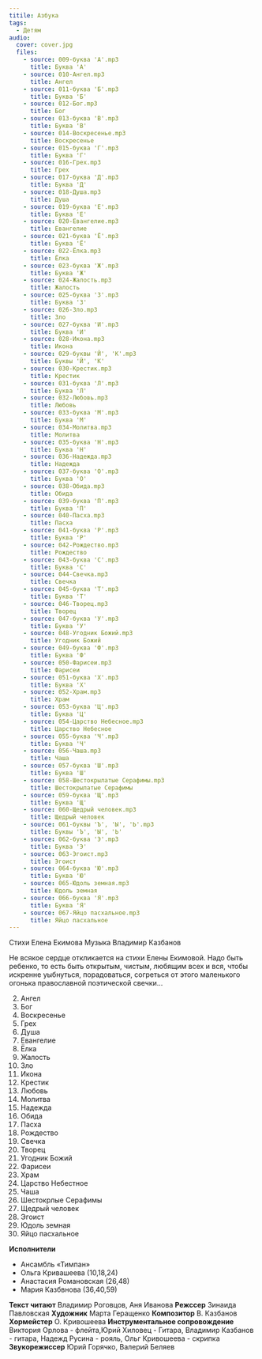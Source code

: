 ```yaml
---
titile: Азбука
tags:
  - Детям
audio:
  cover: cover.jpg
  files:
    - source: 009-буква 'А'.mp3
      title: Буква 'А'
    - source: 010-Ангел.mp3
      title: Ангел
    - source: 011-буква 'Б'.mp3
      title: Буква 'Б'
    - source: 012-Бог.mp3
      title: Бог
    - source: 013-буква 'В'.mp3
      title: Буква 'В'
    - source: 014-Воскресенье.mp3
      title: Воскресенье
    - source: 015-буква 'Г'.mp3
      title: Буква 'Г'
    - source: 016-Грех.mp3
      title: Грех
    - source: 017-буква 'Д'.mp3
      title: Буква 'Д'
    - source: 018-Душа.mp3
      title: Душа
    - source: 019-буква 'Е'.mp3
      title: Буква 'Е'
    - source: 020-Евангелие.mp3
      title: Евангелие
    - source: 021-буква 'Ё'.mp3
      title: Буква 'Ё'
    - source: 022-Ёлка.mp3
      title: Ёлка
    - source: 023-буква 'Ж'.mp3
      title: Буква 'Ж'
    - source: 024-Жалость.mp3
      title: Жалость
    - source: 025-буква 'З'.mp3
      title: Буква 'З'
    - source: 026-Зло.mp3
      title: Зло
    - source: 027-буква 'И'.mp3
      title: Буква 'И'
    - source: 028-Икона.mp3
      title: Икона
    - source: 029-буквы 'Й', 'К'.mp3
      title: Буквы 'Й', 'К'
    - source: 030-Крестик.mp3
      title: Крестик
    - source: 031-буква 'Л'.mp3
      title: Буква 'Л'
    - source: 032-Любовь.mp3
      title: Любовь
    - source: 033-буква 'М'.mp3
      title: Буква 'М'
    - source: 034-Молитва.mp3
      title: Молитва
    - source: 035-буква 'Н'.mp3
      title: Буква 'Н'
    - source: 036-Надежда.mp3
      title: Надежда
    - source: 037-буква 'О'.mp3
      title: Буква 'О'
    - source: 038-Обида.mp3
      title: Обида
    - source: 039-буква 'П'.mp3
      title: Буква 'П'
    - source: 040-Пасха.mp3
      title: Пасха
    - source: 041-буква 'Р'.mp3
      title: Буква 'Р'
    - source: 042-Рождество.mp3
      title: Рождество
    - source: 043-буква 'С'.mp3
      title: Буква 'С'
    - source: 044-Свечка.mp3
      title: Свечка
    - source: 045-буква 'Т'.mp3
      title: Буква 'Т'
    - source: 046-Творец.mp3
      title: Творец
    - source: 047-буква 'У'.mp3
      title: Буква 'У'
    - source: 048-Угодник Божий.mp3
      title: Угодник Божий
    - source: 049-буква 'Ф'.mp3
      title: Буква 'Ф'
    - source: 050-Фарисеи.mp3
      title: Фарисеи
    - source: 051-буква 'Х'.mp3
      title: Буква 'Х'
    - source: 052-Храм.mp3
      title: Храм
    - source: 053-буква 'Ц'.mp3
      title: Буква 'Ц'
    - source: 054-Царство Небесное.mp3
      title: Царство Небесное
    - source: 055-буква 'Ч'.mp3
      title: Буква 'Ч'
    - source: 056-Чаша.mp3
      title: Чаша
    - source: 057-буква 'Ш'.mp3
      title: Буква 'Ш'
    - source: 058-Шестокрылатые Серафимы.mp3
      title: Шестокрылатые Серафимы
    - source: 059-буква 'Щ'.mp3
      title: Буква 'Щ'
    - source: 060-Щедрый человек.mp3
      title: Щедрый человек
    - source: 061-буквы 'Ъ', 'Ы', 'Ь'.mp3
      title: Буквы 'Ъ', 'Ы', 'Ь'
    - source: 062-буква 'Э'.mp3
      title: Буква 'Э'
    - source: 063-Эгоист.mp3
      title: Эгоист
    - source: 064-буква 'Ю'.mp3
      title: Буква 'Ю'
    - source: 065-Юдоль земная.mp3
      title: Юдоль земная
    - source: 066-буква 'Я'.mp3
      title: Буква 'Я'
    - source: 067-Яйцо пасхальное.mp3
      title: Яйцо пасхальное
---
```

Стихи 
Елена Екимова
Музыка
Владимир Казбанов


Не всякое сердце откликается на стихи Елены Екимовой.
Надо быть ребенко, то есть быть открытым, чистым, 
любящим всех и вся, чтобы искренне уыбнуться, 
порадоваться, согреться от этого маленького огонька 
православной поэтической свечки…

2. Ангел
4. Бог
6. Воскресенье 
8. Грех 
10. Душа 
12. Евангелие 
14. Ёлка
16. Жалость 
18. Зло
20. Икона
22. Крестик
24. Любовь
26. Молитва
28. Надежда
30. Обида
32. Пасха
34. Рождество
36. Свечка 
38. Творец
40. Угодник Божий 
42. Фарисеи 
44. Храм
46. Царство Небестное
48. Чаша
50. Шестокрлые Серафимы
52. Щедрый человек
55. Эгоист
57. Юдоль земная
59. Яйцо пасхальное


**Исполнители** 
  * Ансамбль «Тимпан»
  * Ольга Кривашеева (10,18,24)
  * Анастасия Романовская (26,48)
  * Мария Казбвнова (36,40,59)
  
**Текст читают** Владимир Роговцов, Аня Иванова
**Режссер** Зинаида Павловская
**Художник** Марта Геращенко
**Композитор** В. Казбанов
**Хормейстер** О. Кривошеева
**Инструментальное сопровождение** Виктория Орлова - флейта,Юрий Хиловец - Гитара,
Владимир Казбанов -  гитара, Надежд Русина - рояль, Ольг Кривошеева - скрипка
**Звукорежиссер** Юрий Горячко, Валерий Беляев